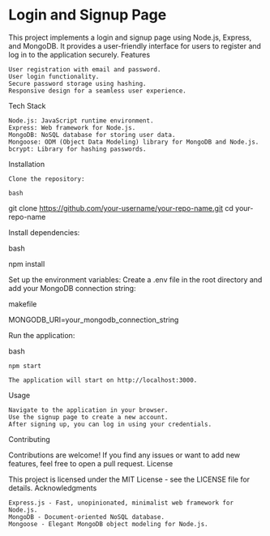 # Login and Signup Page


This project implements a login and signup page using Node.js, Express, and MongoDB. It provides a user-friendly interface for users to register and log in to the application securely.
Features

    User registration with email and password.
    User login functionality.
    Secure password storage using hashing.
    Responsive design for a seamless user experience.

Tech Stack

    Node.js: JavaScript runtime environment.
    Express: Web framework for Node.js.
    MongoDB: NoSQL database for storing user data.
    Mongoose: ODM (Object Data Modeling) library for MongoDB and Node.js.
    bcrypt: Library for hashing passwords.

Installation

    Clone the repository:

    bash

git clone https://github.com/your-username/your-repo-name.git
cd your-repo-name

Install dependencies:

bash

npm install

Set up the environment variables: Create a .env file in the root directory and add your MongoDB connection string:

makefile

MONGODB_URI=your_mongodb_connection_string

Run the application:

bash

    npm start

    The application will start on http://localhost:3000.

Usage

    Navigate to the application in your browser.
    Use the signup page to create a new account.
    After signing up, you can log in using your credentials.

Contributing

Contributions are welcome! If you find any issues or want to add new features, feel free to open a pull request.
License

This project is licensed under the MIT License - see the LICENSE file for details.
Acknowledgments

    Express.js - Fast, unopinionated, minimalist web framework for Node.js.
    MongoDB - Document-oriented NoSQL database.
    Mongoose - Elegant MongoDB object modeling for Node.js.

